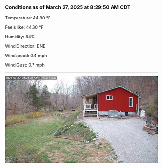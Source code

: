 ### Conditions as of March 27, 2025 at 8:29:50 AM CDT 

Temperature: 44.80 &deg;F

Feels like: 44.80 &deg;F

Humidity: 84%

Wind Direction: ENE

Windspeed: 0.4 mph

Wind Gust: 0.7 mph

---

<img src="./images/latest.jpeg"/>

